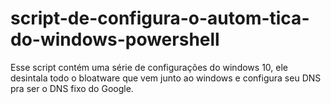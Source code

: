 # script-de-configura-o-autom-tica-do-windows-powershell
Esse script contém uma série de configurações do windows 10, ele desintala todo o bloatware que vem junto ao windows e configura seu DNS pra ser o DNS fixo do Google.
